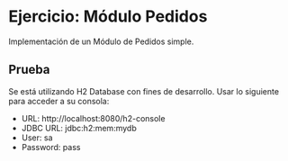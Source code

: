# Ejercicio: Módulo Pedidos
Implementación de un Módulo de Pedidos simple.

## Prueba
Se está utilizando H2 Database con fines de desarrollo. Usar lo siguiente para acceder a su consola:
- URL: http://localhost:8080/h2-console
- JDBC URL: jdbc:h2:mem:mydb
- User: sa
- Password: pass
